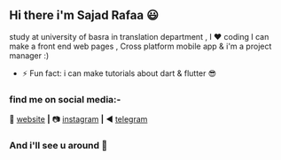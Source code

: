 
## Hi there i'm Sajad Rafaa :smiley:


study at university of basra in translation department , I :heart: coding  I can make a front end web pages , Cross platform mobile app & i'm a project manager :)

- ⚡ Fun fact: i can make tutorials about dart & flutter :sunglasses:
### find me on social media:-
🏡 [website][website] **|** 
📷 [instagram][instagram] **|** 
◀️ [telegram][telegram]

[banner]: https://raw.githubusercontent.com/SajadRafaa/SajadRafaa/master/banner.png
[website]: https://sajad.netlify.com
[instagram]: https://instagram.com/sjk.69
[telegram]: https://t.me/zrh2002

### And i'll see u around 👋

<!--[![bg][banner]][website]-->

